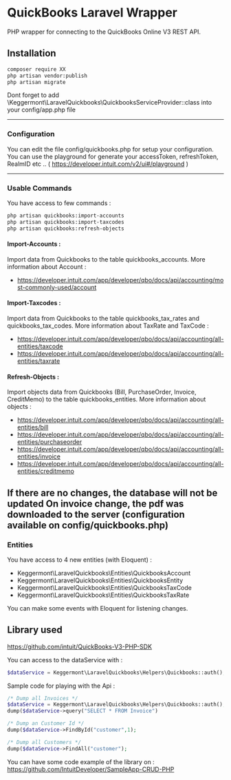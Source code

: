 # QuickBooks Laravel Wrapper

PHP wrapper for connecting to the QuickBooks Online V3 REST API.

## Installation
```bash
composer require XX
php artisan vendor:publish
php artisan migrate
```
Dont forget to add \Keggermont\LaravelQuickbooks\QuickbooksServiceProvider::class into your config/app.php file

---

### Configuration

You can edit the file config/quickbooks.php for setup your configuration. You can use the playground for generate your accessToken, refreshToken, RealmID etc .. ( https://developer.intuit.com/v2/ui#/playground )

---

### Usable Commands

You have access to few commands :
```bash
php artisan quickbooks:import-accounts        
php artisan quickbooks:import-taxcodes        
php artisan quickbooks:refresh-objects
```
#### Import-Accounts :
Import data from Quickbooks to the table quickbooks_accounts.
More information about Account : 
- https://developer.intuit.com/app/developer/qbo/docs/api/accounting/most-commonly-used/account

#### Import-Taxcodes :
Import data from Quickbooks to the table quickbooks_tax_rates and quickbooks_tax_codes.
More information about TaxRate and TaxCode : 
- https://developer.intuit.com/app/developer/qbo/docs/api/accounting/all-entities/taxcode
- https://developer.intuit.com/app/developer/qbo/docs/api/accounting/all-entities/taxrate 

#### Refresh-Objects :
Import objects data from Quickbooks (Bill, PurchaseOrder, Invoice, CreditMemo) to the table quickbooks_entities.
More information about objects : 
- https://developer.intuit.com/app/developer/qbo/docs/api/accounting/all-entities/bill
- https://developer.intuit.com/app/developer/qbo/docs/api/accounting/all-entities/purchaseorder
- https://developer.intuit.com/app/developer/qbo/docs/api/accounting/all-entities/invoice
- https://developer.intuit.com/app/developer/qbo/docs/api/accounting/all-entities/creditmemo

If there are no changes, the database will not be updated
On invoice change, the pdf was downloaded to the server (configuration available on config/quickbooks.php)
---
### Entities
You have access to 4 new entities (with Eloquent) :
- Keggermont\LaravelQuickbooks\Entities\QuickbooksAccount
- Keggermont\LaravelQuickbooks\Entities\QuickbooksEntity
- Keggermont\LaravelQuickbooks\Entities\QuickbooksTaxCode
- Keggermont\LaravelQuickbooks\Entities\QuickbooksTaxRate

You can make some events with Eloquent for listening changes.


## Library used
https://github.com/intuit/QuickBooks-V3-PHP-SDK

You can access to the dataService with :
```php
$dataService = Keggermont\LaravelQuickbooks\Helpers\Quickbooks::auth();
```

Sample code for playing with the Api :
```php
/* Dump all Invoices */
$dataService = Keggermont\LaravelQuickbooks\Helpers\Quickbooks::auth();
dump($dataService->query("SELECT * FROM Invoice")

/* Dump an Customer Id */
dump($dataService->FindById("customer",1);

/* Dump all Customers */
dump($dataService->FindAll("customer");
```

You can have some code example of the library on : https://github.com/IntuitDeveloper/SampleApp-CRUD-PHP